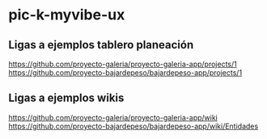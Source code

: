# pic-k-myvibe-ux

## Ligas a ejemplos tablero planeación

https://github.com/proyecto-galeria/proyecto-galeria-app/projects/1
https://github.com/proyecto-bajardepeso/bajardepeso-app/projects/1

## Ligas a ejemplos wikis

https://github.com/proyecto-galeria/proyecto-galeria-app/wiki
https://github.com/proyecto-bajardepeso/bajardepeso-app/wiki/Entidades
